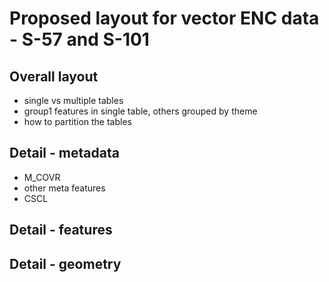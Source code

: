 # Proposed layout for vector ENC data - S-57 and S-101
## Overall layout
* single vs multiple tables
* group1 features in single table, others grouped by theme
* how to partition the tables
## Detail - metadata
* M_COVR
* other meta features
* CSCL
## Detail - features
## Detail - geometry
